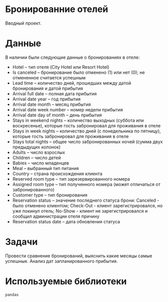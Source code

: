 # Бронированние отелей

Вводный проект. 

# Данные

В наличии были следующие данные о бронированиях в отеле:

- Hotel – тип отеля (City Hotel или Resort Hotel)  
- Is canceled – бронирование было отменено (1) или нет (0); не отмененное считается успешным
- Lead time – количество дней, прошедших между датой бронирования и датой прибытия  
- Arrival full date – полная дата прибытия
- Arrival date year – год прибытия  
- Arrival date month – месяц прибытия  
- Arrival date week number – номер недели прибытия
- Arrival date day of month – день прибытия
- Stays in weekend nights – количество выходных (суббота или воскресенье), которые гость забронировал для проживания в отеле
- Stays in week nights – количество дней (с понедельника по пятницу), которые гость забронировал для проживания в отеле
- Stays total nights – общее число забронированных ночей (сумма двух предыдущих колонок)
- Adults – число взрослых
- Children – число детей
- Babies – число младенцев 
- Meal – выбранный тип питания
- Country – страна происхождения клиента
- Reserved room type – тип зарезервированного номера
- Assigned room type – тип полученного номера (может отличаться от забронированного)
- Customer type – тип бронирования
- Reservation status – значение последнего статуса брони: Canceled - было отменено клиентом; Check-Out - клиент зарегистрировался, но уже покинул отель; No-Show - клиент не зарегистрировался и сообщил администрации отеля причину
- Reservation status date – дата обновления статуса


# Задачи

Провести сравнение бронирований, выяснить какие месяцы самые успешные. Анализ дат запланированного прибытия.

# Используемые библиотеки

 `pandas `






